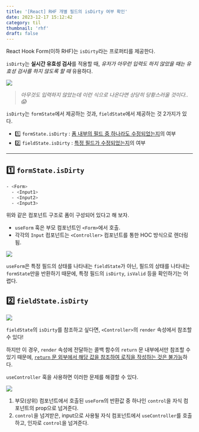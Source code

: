 ```yaml
---
title: '[React] RHF 개별 필드의 isDirty 여부 확인'
date: 2023-12-17 15:12:42
category: til
thumbnail: 'rhf'
draft: false
---
```


React Hook Form(이하 RHF)는 `isDirty`라는 프로퍼티를 제공한다. 

`isDirty`는 **실시간 유효성 검사**를 적용할 때, <i>유저가 아무런 입력도 하지 않았을 때는 유효성 검사를 하지 않도록 할 때</i> 유용하다.


![](https://i.imgur.com/EbLfPK8.png)
> <i>아무것도 입력하지 않았는데 이런 식으로 나온다면 상당히 당황스러울 것이다.. 😱</i>


`isDirty`는 `formState`에서 제공하는 것과, `fieldState`에서 제공하는 것 2가지가 있다.


- 1️⃣ `formState.isDirty` : <u>폼 내부의 필드 중 하나라도 수정되었는지</u>의 여부  
- 2️⃣ `fieldState.isDirty` : <u>특정 필드가 수정되었는지</u>의 여부

---

## 1️⃣ `formState.isDirty`

```bash
- <Form>
  - <Input1>
  - <Input2>
  - <Input3>
```

위와 같은 컴포넌트 구조로 폼이 구성되어 있다고 해 보자. 


* `useForm` 훅은 부모 컴포넌트인 `<Form>`에서 호출.
* 각각의 `Input` 컴포넌트는 `<Controller>` 컴포넌트를 통한 HOC 방식으로 렌더링됨. 


![](https://i.imgur.com/n9cfHHQ.png)

`useForm`은 특정 필드의 상태를 나타내는 `fieldState`가 아닌, 필드의 상태를 나타내는 `formState`만을 반환하기 때문에, 특정 필드의 `isDirty`, `isValid` 등을 확인하기는 어렵다.

## 2️⃣ `fieldState.isDirty`

![](https://i.imgur.com/A1Lohoj.png)

`fieldState`의 `isDirty`를 참조하고 싶다면, `<Controller>`의 `render` 속성에서 참조할 수 있다!

하지만 이 경우, `render` 속성에 전달하는 콜백 함수의 `return` 문 내부에서만 참조할 수 있기 때문에, <u>`return` 문 외부에서 해당 값을 참조하여 로직을 작성하는 것은 불가능</u>하다.

`useController` 훅을 사용하면 이러한 문제를 해결할 수 있다.


![](https://i.imgur.com/4ennpLK.png)

1. 부모(상위) 컴포넌트에서 호출된 `useForm`의 반환값 중 하나인 `control`을 자식 컴포넌트의 prop으로 넘겨준다.
2. `control`을 넘겨받은, input으로 사용될 자식 컴포넌트에서 `useController`를 호출하고, 인자로 `control`을 넘겨준다.

